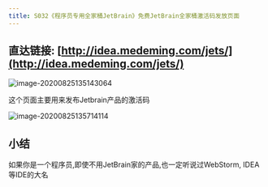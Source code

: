 ```yaml
---
title: S032《程序员专用全家桶JetBrain》免费JetBrain全家桶激活码发放页面
---
```




## 直达链接: [http://idea.medeming.com/jets/](http://idea.medeming.com/jets/)



![image-20200825135143064](https://www.v2fy.com/asset/0i/OnlineToolsBook/OnlineToolsBookMD/S032_idea.assets/image-20200825135143064.png)



这个页面主要用来发布Jetbrain产品的激活码

![image-20200825135714114](https://www.v2fy.com/asset/0i/OnlineToolsBook/OnlineToolsBookMD/S032_idea.assets/image-20200825135714114.png)



## 小结

如果你是一个程序员,即使不用JetBrain家的产品,也一定听说过WebStorm, IDEA等IDE的大名

